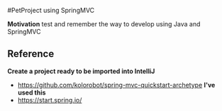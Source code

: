 #PetProject using SpringMVC 

__Motivation__ test and remember the way to develop using Java and SpringMVC



## Reference

__Create a project ready to be imported into IntelliJ__

- https://github.com/kolorobot/spring-mvc-quickstart-archetype __I've used this__
- https://start.spring.io/





